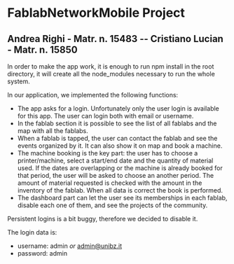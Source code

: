 # FablabNetworkMobile Project
## Andrea Righi - Matr. n. 15483 -- Cristiano Lucian - Matr. n. 15850

In order to make the app work, it is enough to run npm install in the root directory, it will create all the node_modules necessary to run the whole system.

In our application, we implemented the following functions:
- The app asks for a login. Unfortunately only the user login is available for this app. The user can login both with email or username.
- In the fablab section it is possible to see the list of all fablabs and the map with all the fablabs.
- When a fablab is tapped, the user can contact the fablab and see the events organized by it. It can also show it on map and book a machine.
- The machine booking is the key part: the user has to choose a printer/machine, select a start/end date and the quantity of material used. If the dates are overlapping or the machine is already booked for that period, the user will be asked to choose an another period. 
The amount of material requested is checked with the amount in the inventory of the fablab. When all data is correct the book is performed.
- The dashboard part can let the user see its memberships in each fablab, disable each one of them, and see the projects of the community.

Persistent logins is a bit buggy, therefore we decided to disable it. 

The login data is: 
- username: admin   _or_  admin@unibz.it
- password: admin
